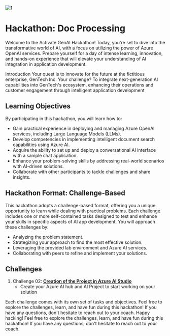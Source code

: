 ![1](https://github.com/user-attachments/assets/55d2f2fa-25fa-42e4-b936-a08eb051e716)

# Hackathon: Doc Processing

Welcome to the Activate GenAI Hackathon! Today, you're set to dive into the transformative world of AI, with a focus on utilizing the power of Azure OpenAI services. Prepare yourself for a day of intense learning, innovation, and hands-on experience that will elevate your understanding of AI integration in application development.


Introduction
Your quest is to innovate for the future at the fictitious enterprise, GenTech Inc. Your challenge? To integrate next-generation AI capabilities into GenTech's ecosystem, enhancing their operations and customer engagement through intelligent application development


## Learning Objectives

By participating in this hackathon, you will learn how to:
-	Gain practical experience in deploying and managing Azure OpenAI services, including Large Language Models (LLMs).
-	Develop competencies in implementing intelligent document search capabilities using Azure AI.
-	Acquire the ability to set up and deploy a conversational AI interface with a sample chat application.
-	Enhance your problem-solving skills by addressing real-world scenarios with AI-driven solutions.
-	Collaborate with other participants to tackle challenges and share insights.


## Hackathon Format: Challenge-Based
This hackathon adopts a challenge-based format, offering you a unique opportunity to learn while dealing with practical problems. Each challenge includes one or more self-contained tasks designed to test and enhance your skills in specific aspects of AI app development. You will approach these challenges by:
- Analyzing the problem statement.
- Strategizing your approach to find the most effective solution.
- Leveraging the provided lab environment and Azure AI services.
- Collaborating with peers to refine and implement your solutions.


## Challenges
1. Challenge 02: **[Creation of the Project in Azure AI Studio](Challenge%201/readme.md)**
   - Create your Azure AI hub and AI Project to start working on your solution
  


Each challenge comes with its own set of tasks and objectives. Feel free to explore the challenges, learn, and have fun during this hackathon! If you have any questions, don't hesitate to reach out to your coach.
Happy hacking! Feel free to explore the challenges, learn, and have fun during this hackathon! If you have any questions, don't hesitate to reach out to your coach.
